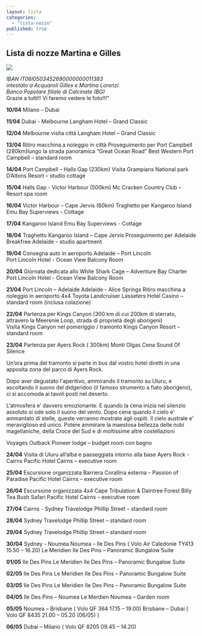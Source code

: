 ```yaml
---
layout: lista
categories: 
  - "lista-nozze"
published: true
---
```




## Lista di nozze Martina e Gilles

![]({{site.baseurl}}/images/Martina%20e%20Gilles.JPG)


<address>
IBAN IT06I0503452690000000011383<br/>
intestato a Acquaroli Gilles e Martina Lorenzi<br/>
Banco Popolare filiale di Calcinate (BG)
</address>

<div class="citazione">Grazie a tutti!!
Vi faremo vedere le foto!!!"</div>



**10/04**  	Milano – Dubai 

**11/04** 	Dubai  - Melbourne 
			Langham Hotel – Grand Classic

**12/04**	Melbourne visita città
			Langham Hotel – Grand Classic

**13/04**	Ritiro macchina a noleggio in città 
			Proseguimento per Port Campbell (280km)lungo la strada 						panoramica “Great Ocean Road”
			Best Western Port Campbell – standard room

**14/04** 	Port Campbell – Halls Gap (230km) 
			Visita Grampians National park 
			D’Altons Resort – studio cottage

**15/04**	Halls Gap - Victor Harbour (500km) 
			Mc Cracken Country Club  – Resort spa room 

**16/04** 	Victor Harbour – Cape Jervis (60km) 
			Traghetto per Kangaroo Island 
			Emu Bay Superviews  - Cottage

**17/04**	Kangaroo Island 
			Emu Bay Superviews  - Cottage 

**18/04**	Traghetto Kangaroo Island – Cape Jervis 
			Proseguimento per Adelaide 
			Breakfree Adelaide – studio apartment

**19/04**	Consegna auto in aeroporto 
			Adelaide – Port Lincoln  
			Port Lincoln Hotel  - Ocean View Balcony Room

**20/04**	Giornata dedicata allo White Shark Cage – Adventure Bay Charter 
 			Port Lincoln Hotel  - Ocean View Balcony Room

**21/04** 	Port Lincoln – Adelaide
			Adelaide - Alice Springs 
			Ritiro macchina a noleggio in aeroporto  4x4 Toyota Landcruiser 
			Lasseters Hotel Casino – standard room (inclusa colazione)

**22/04**	Partenza per Kings Canyon (300 km di cui 200km di sterrato, 				attravero la Meerenie Loop, strada di proprietà degli aborigeni)		
			Visita Kings Canyon nel pomeriggio / tramonto 
			Kings Canyon Resort – standard room

**23/04** 	Partenza per Ayers Rock ( 300km) 
			Monti Olgas 
			Cena Sound Of Silence 

Un’ora prima del tramonto si parte in bus dal vostro hotel diretti in una apposita zona del parco di Ayers Rock. 

Dopo aver degustato l'aperitivo, ammirando il tramonto su Uluru, e ascoltando il suono del didgeridoo (il famoso strumento a fiato aborigeno), ci si accomoda ai tavoli posti nel deserto.

L’atmosfera e’ davvero emozionante. E quando la cena inizia nel silenzio assoluto si ode solo il suono del vento. Dopo cena quando il cielo e’ ammantato di stelle, queste verranno mostrate agli ospiti. Il cielo australe e’ meraviglioso ed unico. Potere ammirare la maestosa bellezza delle nubi magellaniche, della Croce del Sud e di moltissime altre 
costellazioni

Voyages Outback Pioneer lodge – budget  room con bagno

**24/04**	Visita di Uluru all’alba  e passeggiata intorno alla base 
			Ayers Rock  - Cairns 
			Pacific Hotel Cairns – executive room

**25/04** 	Escursione organizzata Barriera Corallina esterna – Passion of 				Paradise 
			Pacific Hotel Cairns – executive room 

**26/04**	Escursione organizzata 4x4  Cape Tribulation & Daintree Forest 				Billy Tea Bush Safari 
			Pacific Hotel Cairns – executive room 

**27/04**	Cairns - Sydney 
			Travelodge Phillip Street – standard room 

**28/04** 	Sydney 
          	Travelodge Phillip Street – standard room

**29/04** 	Sydney 
			Travelodge Phillip Street – standard room

**30/04**  	Sydney  - Noumea 
		   	Noumea – Ile Des Pins ( Volo Air Caledonie TY413 15.50 – 16.20) 
       		Le Meridien Ile Des Pins – Panoramic Bungalow Suite 
        
**01/05** 	Ile Des Pins 
			Le Meridien Ile Des Pins – Panoramic Bungalow Suite 
        
**02/05** 	Ile Des Pins
			Le Meridien Ile Des Pins – Panoramic Bungalow Suite 
        
**03/05**	Ile Des Pins 
			Le Meridien Ile Des Pins – Panoramic Bungalow Suite 

**04/05** 	Ile Des Pins – Noumea 
			Le Merdien Noumea – Garden room 
        
**05/05** 	Noumea – Brisbane ( Volo QF 364 17.15 – 19.00) 
			Brisbane – Dubai ( Volo QF 8435 21.00 – 05.20 (06/05) )

**06/05**	Dubai – Milano ( Volo QF 8205 09.45 – 14.20)
